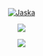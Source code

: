 <p align="center">
  <a href="https://github.com/Jasskaa">
    <img src="https://txt.1001fonts.net/img/txt/dHRmLjU0LmVkZTVlNS5TbUZ6YTJGeVlXNGdVMmx1WjJnLjA/ostrich-sans.sans-medium.webp" alt="Jaska" /></a>
</p>

<p align="center">
  <!-- Typing SVG by DenverCoder1 - https://github.com/Jasskaa/readme-typing-svg -->
  <a href="https://github.com/Jasskaa/readme-typing-svg">
    <img src="https://readme-typing-svg.demolab.com/?lines=Front-end%20Developer;Figma%20Design%20;Always%20learning%20new%20things&font=Fira%20Code&center=true&width=440&height=45&color=f75c7e&vCenter=true&pause=1000&size=22" /></a>
</p>
<p align="center">
  <img src="https://github-readme-stats.vercel.app/api/top-langs/?username=Jasskaa&layout=donut"></img>
 </p>
